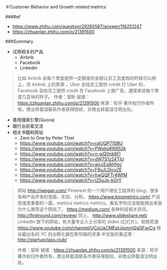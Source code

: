 ＃Customer Behavior and Growth related metrics

###Ref
* https://www.zhihu.com/question/29265587/answer/116251247
* https://zhuanlan.zhihu.com/p/21391500

###Summary
* 试用相关的产品
  * Airbnb 
  * Facebook
  * Linkedin
  
>比如 Airbnb 会每个季度提供一定额度的金额让员工去度假的时候可以用上，住 Airbnb 上的房源
>，Uber 会给员工提供 credit 打 Uber 的，
>Facebook 会给员工提供 credit 在 Facebook 上做广告，通常来说每个季度几百块的样子。
>作者：邹昕
>链接：https://zhuanlan.zhihu.com/p/21391500
>来源：知乎
>著作权归作者所有。商业转载请联系作者获得授权，非商业转载请注明出处。
 
* 善用搜索引擎(Quora)
* 跟行业前辈交流
* 相关书籍和网站
   * Zero to One by Peter Thiel
   * https://www.youtube.com/watch?v=raIUQP71SBU
   * https://www.youtube.com/watch?v=PWshoKN952k
   * https://www.youtube.com/watch?v=n-ajQ0nk6FI
   * https://www.youtube.com/watch?v=dW7S1z24TjU
   * https://www.youtube.com/watch?v=ajccEoAhfmc
   * https://www.youtube.com/watch?v=F8vJLDjcyZE
   * https://www.youtube.com/watch?v=hwQQFTr4WfM
   * https://www.youtube.com/watch?v=I25oJp-kOrY
   
>网站
http://jwegan.com/ Pinterest 的一个用户增长工程师的 blog，很多各种产品开发的思路、实验、分析。
https://www.kissmetrics.com/ 产品思维里重要的一面，metrics metrics metrics。看名字你应该就能猜出来我为什么推荐这个网站了。
https://medium.com/ 各种科技相关资讯。
http://firstround.com/review/ 同上。
http://www.slideshare.net/ LinkedIn 旗下的网站，有大量专业人士分享的 slides (幻灯片)。视频资源
https://www.youtube.com/channel/UCxIJaCMEptJjxmmQgGFsnCg 硅谷最出名的 YC 创业孵化器在斯坦福的讲课
中文版的看这里：http://startupclass.club/


>作者：邹昕
链接：https://zhuanlan.zhihu.com/p/21391500
来源：知乎
著作权归作者所有。商业转载请联系作者获得授权，非商业转载请注明出处。
